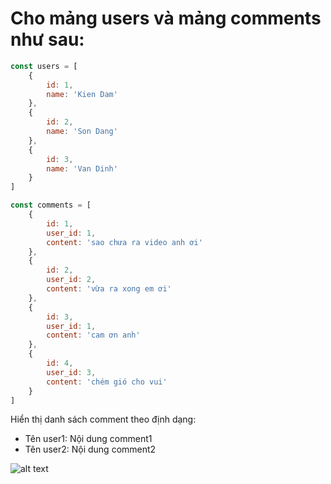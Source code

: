 # Cho mảng users và mảng comments như sau:

```js
const users = [
    {
        id: 1,
        name: 'Kien Dam'
    },
    {
        id: 2,
        name: 'Son Dang'
    },
    {
        id: 3,
        name: 'Van Dinh'
    }
]

const comments = [
    {
        id: 1,
        user_id: 1,
        content: 'sao chưa ra video anh ơi'
    },
    {
        id: 2,
        user_id: 2,
        content: 'vừa ra xong em ơi'
    },
    {
        id: 3,
        user_id: 1,
        content: 'cam ơn anh'
    },
    {
        id: 4,
        user_id: 3,
        content: 'chém gió cho vui'
    }
]
```

Hiển thị danh sách comment theo định dạng:

- Tên user1: Nội dung comment1
- Tên user2: Nội dung comment2

![alt text](https://upload.wikimedia.org/wikipedia/commons/thumb/b/b6/Image_created_with_a_mobile_phone.png/1200px-Image_created_with_a_mobile_phone.png)